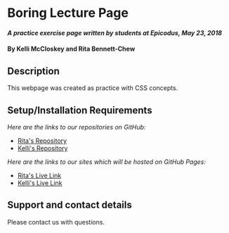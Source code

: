 # Boring Lecture Page

#### _A practice exercise page written by students at Epicodus, May 23, 2018_

#### By Kelli McCloskey and Rita Bennett-Chew

## Description
This webpage was created as practice with CSS concepts.

## Setup/Installation Requirements
_Here are the links to our repositories on GitHub:_
* [Rita's Repository](https://github.com/ritabc/cupcake-shop)
* [Kelli's Repository](https://github.com/kellibrooke/cupcake-shop)

_Here are the links to our sites which will be hosted on GitHub Pages:_
* [Rita's Live Link](http://ritabc.github.io/cupcake-shop)
* [Kelli's Live Link](http://kellibrooke.io/cupcake-shop)

## Support and contact details
Please contact us with questions.
